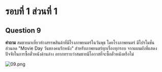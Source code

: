 # รอบที่ 1 ส่วนที่ 1

## Question 9

**คำถาม** สมชายมาเที่ยวห้างสรรพสินค้าที่มีโรงภาพยนตร์ในวันพุธ โดยโรงภาพยนตร์ มีโปรโมชั่นส่วนลด "Movie Day วันของคนรักหนัง" สำหรับภาพยนตร์ทุกเรื่องทุกรอบ จากแผนผังที่แสดงปัจจัยในการซื้อตั๋วหนังด้านล่าง อยากทราบว่าสมชายมีโอกาสที่จะซื้อตั๋วหนังหรือไม่ 


![09.png](/img/question/09.png)